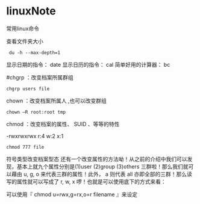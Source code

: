 # linuxNote
常用linux命令

查看文件夹大小
```shell
 du -h --max-depth=1
```

显示日期的指令： date
显示日历的指令： cal
简单好用的计算器： bc

#chgrp ：改变档案所属群组 
```shell
chgrp users file
```
chown ：改变档案所属人 ,也可以改变群组
```shell
chown –R root:root tmp
```
chmod ：改变档案的属性、 SUID 、等等的特性

-rwxrwxrwx
r:4 
w:2 
x:1 
```shell
chmod 777 file
```

符号类型改变档案型态 
还有一个改变属性的方法呦！从之前的介绍中我们可以发现，基本上就九个属性分别是(1)user (2)group (3)others 三群啦！那么我们就可以藉由 u, g, o 来代表三群的属性！此外， a 则代表 all 亦即全部的三群！那么读写的属性就可以写成了 r, w, x 啰！也就是可以使用底下的方式来看：

可以使用『 chmod u=rwx,g=rx,o=r filename 』来设定
